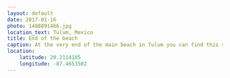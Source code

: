 ```yaml
---
layout: default
date: 2017-01-16
photo: 1488891466.jpg
location_text: Tulum, Mexico
title: End of the beach
caption: At the very end of the main beach in Tulum you can find this spot with fewer people and quiet hotels. The water is cristal clear! So beautiful :O
location:
    latitude: 20.2114185
    longitude: -87.4653502
---
```

